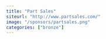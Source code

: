 ```yaml
---
title: "Part Sales"
siteurl: "http://www.partsales.com/"
image: "/sponsors/partsales.png"
categories: ["bronze"]
---
```


